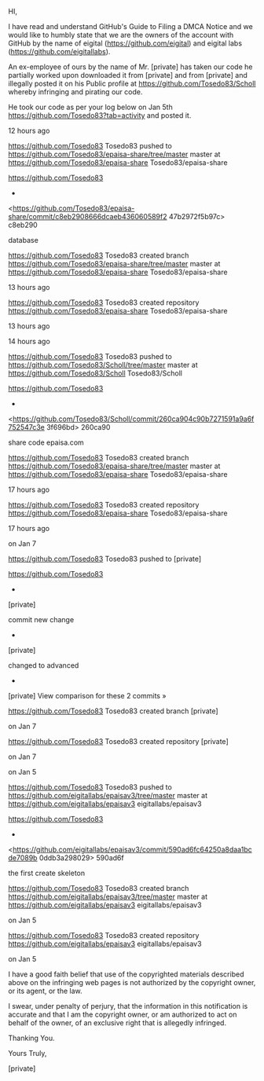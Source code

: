 HI,

I have read and understand GitHub's Guide to Filing a DMCA Notice and we
would like to humbly state that we are the owners of the account with GitHub
by the name of eigital (https://github.com/eigital) and eigital labs
(https://github.com/eigitallabs).

An ex-employee of ours by the name of Mr. [private] has taken our code he
partially worked upon downloaded it from
[private] and from
[private] and illegally posted it on his
Public profile at https://github.com/Tosedo83/Scholl whereby infringing and
pirating our code.

He took our code as per your log below on Jan 5th
https://github.com/Tosedo83?tab=activity and posted it.

12 hours ago

<https://github.com/Tosedo83> Tosedo83 pushed to
<https://github.com/Tosedo83/epaisa-share/tree/master> master at
<https://github.com/Tosedo83/epaisa-share> Tosedo83/epaisa-share

<https://github.com/Tosedo83>

*
<https://github.com/Tosedo83/epaisa-share/commit/c8eb2908666dcaeb436060589f2
47b2972f5b97c> c8eb290

database

<https://github.com/Tosedo83> Tosedo83 created branch
<https://github.com/Tosedo83/epaisa-share/tree/master> master at
<https://github.com/Tosedo83/epaisa-share> Tosedo83/epaisa-share

13 hours ago

<https://github.com/Tosedo83> Tosedo83 created repository
<https://github.com/Tosedo83/epaisa-share> Tosedo83/epaisa-share

13 hours ago

14 hours ago

<https://github.com/Tosedo83> Tosedo83 pushed to
<https://github.com/Tosedo83/Scholl/tree/master> master at
<https://github.com/Tosedo83/Scholl> Tosedo83/Scholl

<https://github.com/Tosedo83>

*
<https://github.com/Tosedo83/Scholl/commit/260ca904c90b7271591a9a6f752547c3e
3f696bd> 260ca90

share code epaisa.com

<https://github.com/Tosedo83> Tosedo83 created branch
<https://github.com/Tosedo83/epaisa-share/tree/master> master at
<https://github.com/Tosedo83/epaisa-share> Tosedo83/epaisa-share

17 hours ago

<https://github.com/Tosedo83> Tosedo83 created repository
<https://github.com/Tosedo83/epaisa-share> Tosedo83/epaisa-share

17 hours ago

on Jan 7

<https://github.com/Tosedo83> Tosedo83 pushed to
[private]

<https://github.com/Tosedo83>

*
[private]

commit new change

*
[private]

changed to advanced

*
[private]
View comparison for these 2 commits »

<https://github.com/Tosedo83> Tosedo83 created branch
[private]

on Jan 7

<https://github.com/Tosedo83> Tosedo83 created repository
[private]

on Jan 7

on Jan 5

<https://github.com/Tosedo83> Tosedo83 pushed to
<https://github.com/eigitallabs/epaisav3/tree/master> master at
<https://github.com/eigitallabs/epaisav3> eigitallabs/epaisav3

<https://github.com/Tosedo83>

*
<https://github.com/eigitallabs/epaisav3/commit/590ad6fc64250a8daa1bcde7089b
0ddb3a298029> 590ad6f

the first create skeleton

<https://github.com/Tosedo83> Tosedo83 created branch
<https://github.com/eigitallabs/epaisav3/tree/master> master at
<https://github.com/eigitallabs/epaisav3> eigitallabs/epaisav3

on Jan 5

<https://github.com/Tosedo83> Tosedo83 created repository
<https://github.com/eigitallabs/epaisav3> eigitallabs/epaisav3

on Jan 5

I have a good faith belief that use of the copyrighted materials described
above on the infringing web pages is not authorized by the copyright owner,
or its agent, or the law.

I swear, under penalty of perjury, that the information in this notification
is accurate and that I am the copyright owner, or am authorized to act on
behalf of the owner, of an exclusive right that is allegedly infringed.

Thanking You.

Yours Truly,

[private]
